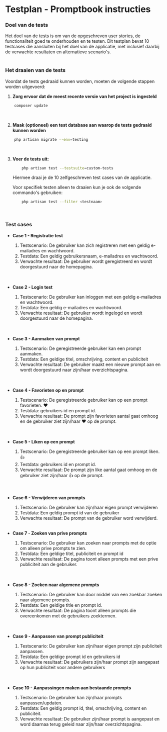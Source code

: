 # Testplan - Promptbook instructies

### **Doel van de tests**

Het doel van de tests is om van de opgeschreven user stories, de functionaliteit goed te onderhouden en te testen.
Dit testplan bevat 10 testcases die aansluiten bij het doel van de applicatie, met inclusief daarbij de verwachte resultaten en alternatieve scenario's.
</br>
</br>

### **Het draaien van de tests**

Voordat de tests gedraaid kunnen worden, moeten de volgende stappen worden uitgevoerd:

1. **Zorg ervoor dat de meest recente versie van het project is ingesteld**

```bash
    composer update
```
<br>

2. **Maak (optioneel) een test database aan waarop de tests gedraaid kunnen worden**

```bash
    php artisan migrate --env=testing
```
<br>

3. **Voer de tests uit:**
    
    ```bash
        php artisan test --testsuite=custom-tests
    ```

    Hiermee draai je de 10 zelfgeschreven test cases van de applicatie.

    Voor specifiek testen alleen te draaien kun je ook de volgende commando's gebruiken:

    ```bash
        php artisan test --filter <testnaam>
    ```

    </br>

### **Test cases**

- **Case 1 - Registratie test** 

    1. Testscenario: De gebruiker kan zich registreren met een geldig e-mailadres en wachtwoord.
    2. Testdata: Een geldig gebruikersnaam, e-mailadres en wachtwoord.
    3. Verwachte resultaat: De gebruiker wordt geregistreerd en wordt doorgestuurd naar de homepagina.
    </br>
    </br>
    
- **Case 2 - Login test** 

    1. Testscenario: De gebruiker kan inloggen met een geldig e-mailadres en wachtwoord.
    2. Testdata: Een geldig e-mailadres en wachtwoord.
    3. Verwachte resultaat: De gebruiker wordt ingelogd en wordt doorgestuurd naar de homepagina.
    </br>
    </br>

- **Case 3 - Aanmaken van prompt** 

    1. Testscenario: De geregistreerde gebruiker kan een prompt aanmaken.
    2. Testdata: Een geldige titel, omschrijving, content en publiciteit 
    3. Verwachte resultaat: De gebruiker maakt een nieuwe prompt aan en wordt doorgestuurd naar zijn/haar overzichtspagina.
    </br>
    </br>

- **Case 4 - Favorieten op en prompt** 

    1. Testscenario: De geregistreerde gebruiker kan op een prompt favorieten. &#10084;
    2. Testdata: gebruikers id en prompt id.
    3. Verwachte resultaat: De prompt zijn favorieten aantal gaat omhoog en de gebruiker ziet zijn/haar &#10084; op de prompt.
    </br>
    </br>

- **Case 5 - Liken op een prompt** 

   1. Testscenario: De geregistreerde gebruiker kan op een prompt liken. &#128077;
    2. Testdata: gebruikers id en prompt id.
    3. Verwachte resultaat: De prompt zijn like aantal gaat omhoog en de gebruiker ziet zijn/haar &#128077; op de prompt.
    </br>
    </br>

- **Case 6 - Verwijderen van prompts** 

    1. Testscenario: De gebruiker kan zijn/haar eigen prompt verwijderen
    2. Testdata: Een geldig prompt id van de gebruiker
    3. Verwachte resultaat: De prompt van de gebruiker word verwijderd.
    </br>

- **Case 7 - Zoeken van prive prompts** 

    1. Testscenario: De gebruiker kan zoeken naar prompts met de optie om alleen prive prompts te zien.
    2. Testdata: Een geldige titel, publiciteit en prompt id
    3. Verwachte resultaat: De pagina toont alleen prompts met een prive publiciteit aan de gebruiker.
    </br>
    </br>

- **Case 8 - Zoeken naar algemene prompts** 

    1. Testscenario: De gebruiker kan door middel van een zoekbar zoeken naar algemene prompts.
    2. Testdata: Een geldige title en prompt id.
    3. Verwachte resultaat: De pagina toont alleen prompts die overeenkomen met de gebruikers zoektermen.
    </br>
    </br>

- **Case 9 - Aanpassen van prompt publiciteit** 

    1. Testscenario: De gebruiker kan zijn/haar eigen prompt zijn publiciteit aanpassen.
    2. Testdata: Een geldige prompt id en gebruikers id
    3. Verwachte resultaat: De gebruikers zijn/haar prompt zijn aangepast op hun publiciteit voor andere gebruikers
    </br>
    </br>

- **Case 10 - Aanpassingen maken aan bestaande prompts** 

    1. Testscenario: De gebruiker kan zijn/haar prompts aanpassen/updaten.
    2. Testdata: Een geldig prompt id, titel, omschrijving, content en publiciteit.
    3. Verwachte resultaat: De gebruiker zijn/haar prompt is aangepast en word daarnaa terug geleid naar zijn/haar overzichtspagina.
    </br>
    </br>




